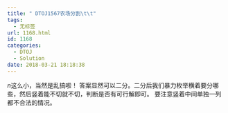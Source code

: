 ```yaml
---
title: " DTOJ1567农场分割\t\t"
tags:
  - 无标签
url: 1168.html
id: 1168
categories:
  - DTOJ
  - Solution
date: 2018-03-21 18:18:38
---
```


$n$这么小，当然是乱搞啦！ 答案显然可以二分。二分后我们暴力枚举横着要分哪些，然后竖着能不切就不切，判断是否有可行解即可。 要注意竖着中间单独一列都不合法的情况。